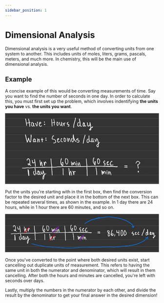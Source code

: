 ```yaml
---
sidebar_position: 1
---
```


# Dimensional Analysis

Dimensional analysis is a very useful method of converting units from one system to another. This includes units of moles, liters, grams, pascals, meters, and much more. In chemistry, this will be the main use of dimensional analysis.

## Example

A concise example of this would be converting measurements of time. Say you want to find the number of seconds in one day. In order to calculate this, you must first set up the problem, which involves indentifying **the units you have** vs. **the units you want**.

![Dimensional Analysis Setup](/static/img/dimensional-analysis-setup.jpg)

Put the units you're starting with in the first box, then find the conversion factor to the desired unit and place it in the bottom of the next box. This can be repeated several times, as shown in the example. In 1 day there are 24 hours, while in 1 hour there are 60 minutes, and so on.

![Dimensional Analysis Solved](/static/img/dimensional-analysis-solved.jpg)

Once you've converted to the point where both desired units exist, start cancelling out duplicate units of measurement. This refers to having the same unit in both the numerator and denominator, which will result in them cancelling. After both the hours and minutes are cancelled, you're left with seconds over days.

Lastly, multiply the numbers in the numerator by each other, and divide the result by the denominator to get your final answer in the desired dimension!